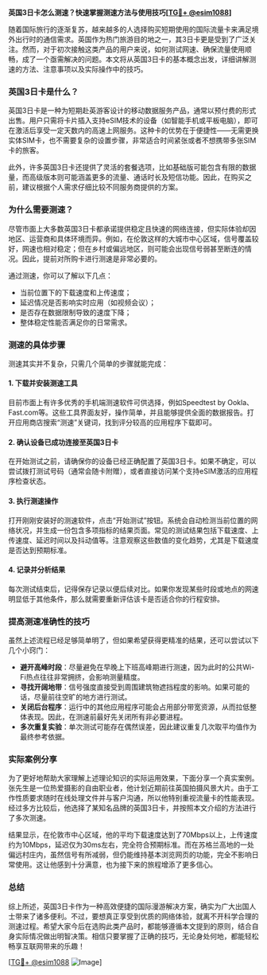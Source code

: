 **英国3日卡怎么测速？快速掌握测速方法与使用技巧[[TG💪+ @esim1088](https://t.me/s/esim1088)]**

随着国际旅行的逐渐复苏，越来越多的人选择购买短期使用的国际流量卡来满足境外出行时的通信需求。英国作为热门旅游目的地之一，其3日卡更是受到了广泛关注。然而，对于初次接触这类产品的用户来说，如何测试网速、确保流量使用顺畅，成了一个亟需解决的问题。本文将从英国3日卡的基本概念出发，详细讲解测速的方法、注意事项以及实际操作中的技巧。

### 英国3日卡是什么？

英国3日卡是一种为短期赴英游客设计的移动数据服务产品，通常以预付费的形式出售。用户只需将卡片插入支持eSIM技术的设备（如智能手机或平板电脑），即可在激活后享受一定天数内的高速上网服务。这种卡的优势在于便捷性——无需更换实体SIM卡，也不需要复杂的设置步骤，非常适合时间紧张或者不想携带多张SIM卡的旅客。

此外，许多英国3日卡还提供了灵活的套餐选项，比如基础版可能包含有限的数据量，而高级版本则可能涵盖更多的流量、通话时长及短信功能。因此，在购买之前，建议根据个人需求仔细比较不同服务商提供的方案。

### 为什么需要测速？

尽管市面上大多数英国3日卡都承诺提供稳定且快速的网络连接，但实际体验却因地区、运营商和具体环境而异。例如，在伦敦这样的大城市中心区域，信号覆盖较好，网速也相对稳定；但在乡村或偏远地区，则可能会出现信号弱甚至断连的情况。因此，提前对所购卡进行测速是非常必要的。

通过测速，你可以了解以下几点：
- 当前位置下的下载速度和上传速度；
- 延迟情况是否影响实时应用（如视频会议）；
- 是否存在数据限制导致的速度下降；
- 整体稳定性能否满足你的日常需求。

### 测速的具体步骤

测速其实并不复杂，只需几个简单的步骤就能完成：

#### 1. 下载并安装测速工具
目前市面上有许多优秀的手机端测速软件可供选择，例如Speedtest by Ookla、Fast.com等。这些工具界面友好，操作简单，并且能够提供全面的数据报告。打开应用商店搜索“测速”关键词，找到评分较高的应用程序下载即可。

#### 2. 确认设备已成功连接至英国3日卡
在开始测试之前，请确保你的设备已经正确配置了英国3日卡。如果不确定，可以尝试拨打测试号码（通常会随卡附赠），或者直接访问某个支持eSIM激活的应用程序检查状态。

#### 3. 执行测速操作
打开刚刚安装好的测速软件，点击“开始测试”按钮。系统会自动检测当前位置的网络状况，并生成一份包含多项指标的结果页面。常见的测试结果包括下载速度、上传速度、延迟时间以及抖动值等。注意观察这些数值的变化趋势，尤其是下载速度是否达到预期标准。

#### 4. 记录并分析结果
每次测试结束后，记得保存记录以便后续对比。如果你发现某些时段或地点的网速明显低于其他条件，那么就需要重新评估该卡是否适合你的行程安排。

### 提高测速准确性的技巧

虽然上述流程已经足够简单明了，但如果希望获得更精准的结果，还可以尝试以下几个小窍门：

- **避开高峰时段**：尽量避免在早晚上下班高峰期进行测速，因为此时的公共Wi-Fi热点往往非常拥挤，会影响测量精度。
- **寻找开阔地带**：信号强度直接受到周围建筑物遮挡程度的影响。如果可能的话，尽量前往空旷的地方进行测试。
- **关闭后台程序**：运行中的其他应用程序可能会占用部分带宽资源，从而拉低整体表现。因此，在测速前最好先关闭所有非必要进程。
- **多次重复实验**：单次测试可能存在偶然误差，因此建议重复几次取平均值作为最终参考依据。

### 实际案例分享

为了更好地帮助大家理解上述理论知识的实际运用效果，下面分享一个真实案例。张先生是一位热爱摄影的自由职业者，他计划近期前往英国拍摄风景大片。由于工作性质要求随时在线处理文件并与客户沟通，所以他特别重视流量卡的性能表现。经过多方比较后，他选择了某知名品牌的英国3日卡，并按照本文介绍的方法进行了多次测速。

结果显示，在伦敦市中心区域，他的平均下载速度达到了70Mbps以上，上传速度约为10Mbps，延迟仅为30ms左右，完全符合预期标准。而在苏格兰高地的一处偏远村庄内，虽然信号有所减弱，但仍能维持基本浏览网页的功能，完全不影响日常使用。这让他感到十分满意，也为接下来的旅程增添了更多信心。

### 总结

综上所述，英国3日卡作为一种高效便捷的国际漫游解决方案，确实为广大出国人士带来了诸多便利。不过，要想真正享受到优质的网络体验，就离不开科学合理的测速过程。希望大家今后在选购此类产品时，都能够遵循本文提到的原则，结合自身实际情况做出明智决策。相信只要掌握了正确的技巧，无论身处何地，都能轻松畅享互联网带来的乐趣！

[[TG💪+ @esim1088](https://t.me/s/esim1088) ![Image](https://i.postimg.cc/4NQfJmqS/Snipaste-2025-05-13-00-14-12.png)]